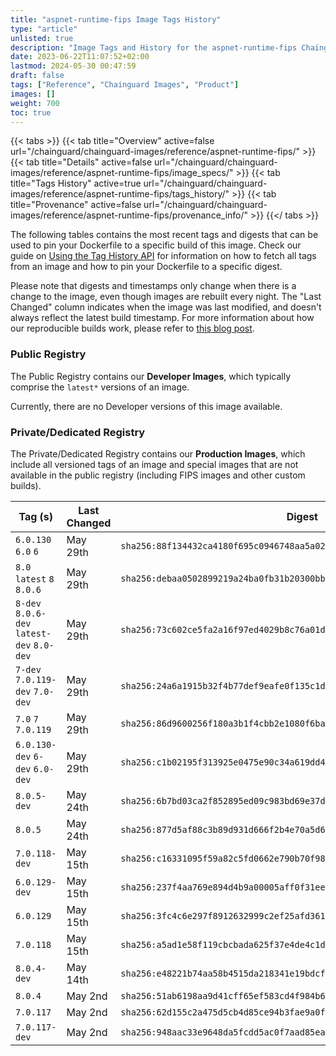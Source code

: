 ```yaml
---
title: "aspnet-runtime-fips Image Tags History"
type: "article"
unlisted: true
description: "Image Tags and History for the aspnet-runtime-fips Chainguard Image"
date: 2023-06-22T11:07:52+02:00
lastmod: 2024-05-30 00:47:59
draft: false
tags: ["Reference", "Chainguard Images", "Product"]
images: []
weight: 700
toc: true
---
```


{{< tabs >}}
{{< tab title="Overview" active=false url="/chainguard/chainguard-images/reference/aspnet-runtime-fips/" >}}
{{< tab title="Details" active=false url="/chainguard/chainguard-images/reference/aspnet-runtime-fips/image_specs/" >}}
{{< tab title="Tags History" active=true url="/chainguard/chainguard-images/reference/aspnet-runtime-fips/tags_history/" >}}
{{< tab title="Provenance" active=false url="/chainguard/chainguard-images/reference/aspnet-runtime-fips/provenance_info/" >}}
{{</ tabs >}}

The following tables contains the most recent tags and digests that can be used to pin your Dockerfile to a specific build of this image. Check our guide on [Using the Tag History API](/chainguard/chainguard-images/using-the-tag-history-api/) for information on how to fetch all tags from an image and how to pin your Dockerfile to a specific digest.

Please note that digests and timestamps only change when there is a change to the image, even though images are rebuilt every night. The "Last Changed" column indicates when the image was last modified, and doesn't always reflect the latest build timestamp. For more information about how our reproducible builds work, please refer to [this blog post](https://www.chainguard.dev/unchained/reproducing-chainguards-reproducible-image-builds).

### Public Registry
The Public Registry contains our **Developer Images**, which typically comprise the `latest*` versions of an image.

Currently, there are no Developer versions of this image available.

### Private/Dedicated Registry
The Private/Dedicated Registry contains our **Production Images**, which include all versioned tags of an image and special images that are not available in the public registry (including FIPS images and other custom builds).

| Tag (s)                                     | Last Changed | Digest                                                                    |
|---------------------------------------------|--------------|---------------------------------------------------------------------------|
|  `6.0.130` `6.0` `6`                        | May 29th     | `sha256:88f134432ca4180f695c0946748aa5a02542a7a3fd3ae45fcb46d3d105a059ce` |
|  `8.0` `latest` `8` `8.0.6`                 | May 29th     | `sha256:debaa0502899219a24ba0fb31b20300bb084874314e4a1753804f56e8ffb5c8f` |
|  `8-dev` `8.0.6-dev` `latest-dev` `8.0-dev` | May 29th     | `sha256:73c602ce5fa2a16f97ed4029b8c76a01d475a77fc8a140c2e9fa8fbb35aa91bb` |
|  `7-dev` `7.0.119-dev` `7.0-dev`            | May 29th     | `sha256:24a6a1915b32f4b77def9eafe0f135c1d166a711af6d80005da40d5da9097807` |
|  `7.0` `7` `7.0.119`                        | May 29th     | `sha256:86d9600256f180a3b1f4cbb2e1080f6bae5ff1cbc586db15d5248350d6fff95e` |
|  `6.0.130-dev` `6-dev` `6.0-dev`            | May 29th     | `sha256:c1b02195f313925e0475e90c34a619dd4d2193ec3383619c52050f079fb9046d` |
|  `8.0.5-dev`                                | May 24th     | `sha256:6b7bd03ca2f852895ed09c983bd69e37d0f7901ebd0c59cb022e5a378809f449` |
|  `8.0.5`                                    | May 24th     | `sha256:877d5af88c3b89d931d666f2b4e70a5d68433b3e9b70ebab3097ef12a2260bed` |
|  `7.0.118-dev`                              | May 15th     | `sha256:c16331095f59a82c5fd0662e790b70f984f306956f1f171d26c96396ecf06b13` |
|  `6.0.129-dev`                              | May 15th     | `sha256:237f4aa769e894d4b9a00005aff0f31eeb9119786532a507728c510d962bf15a` |
|  `6.0.129`                                  | May 15th     | `sha256:3fc4c6e297f8912632999c2ef25afd361cae79096746e7c28dd17568f2d75ac1` |
|  `7.0.118`                                  | May 15th     | `sha256:a5ad1e58f119cbcbada625f37e4de4c1dc688b8d9c602ce1ca8d0c5d6aa58af8` |
|  `8.0.4-dev`                                | May 14th     | `sha256:e48221b74aa58b4515da218341e19bdcf95a0a8e4290fd111ab8c13cf3332a15` |
|  `8.0.4`                                    | May 2nd      | `sha256:51ab6198aa9d41cff65ef583cd4f984b693676b4ebe2001561ecc265801f04c7` |
|  `7.0.117`                                  | May 2nd      | `sha256:62d155c2a475d5cb4d85ce94b3fae9a0ff8060d5cc05bfe3405697e698fc3e9b` |
|  `7.0.117-dev`                              | May 2nd      | `sha256:948aac33e9648da5fcdd5ac0f7aad85eac7efe58076078893721725bd554687c` |

